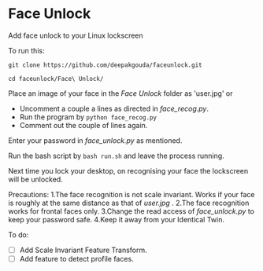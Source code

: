# Face Unlock
Add face unlock to your Linux lockscreen

To run this:


`git clone https://github.com/deepakgouda/faceunlock.git`

`cd faceunlock/Face\ Unlock/`

Place an image of your face in the _Face Unlock_ folder as 'user.jpg' or 
  - Uncomment a couple a lines as directed in _face_recog.py_.
  - Run the program by `python face_recog.py`
  - Comment out the couple of lines again.

Enter your password in _face_unlock.py_ as mentioned.

Run the bash script by `bash run.sh` and leave the process running.

Next time you lock your desktop, on recognising your face the lockscreen will be unlocked.

Precautions:
1.The face recognition is not scale invariant. Works if your face is roughly at the same distance as that of _user.jpg_ .
2.The face recognition works for frontal faces only.
3.Change the read access of _face_unlock.py_ to keep your password safe.
4.Keep it away from your Identical Twin.

To do:
- [ ] Add Scale Invariant Feature Transform.
- [ ] Add feature to detect profile faces.
